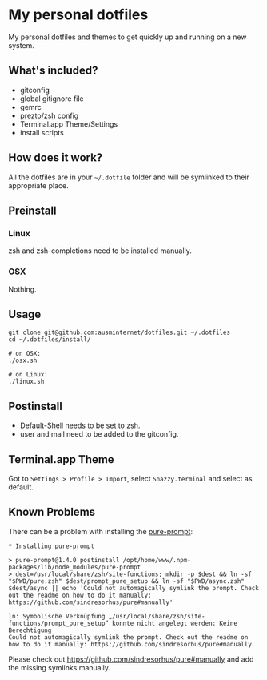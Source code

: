 # My personal dotfiles

My personal dotfiles and themes to get quickly up and running on a new system.

## What's included?

- gitconfig
- global gitignore file
- gemrc
- [prezto/zsh](https://github.com/sorin-ionescu/prezto) config
- Terminal.app Theme/Settings
- install scripts

## How does it work?
All the dotfiles are in your `~/.dotfile` folder and will be symlinked to their appropriate place.

## Preinstall

### Linux
zsh and zsh-completions need to be installed manually.

### OSX
Nothing.

## Usage

```
git clone git@github.com:ausminternet/dotfiles.git ~/.dotfiles
cd ~/.dotfiles/install/

# on OSX:
./osx.sh

# on Linux:
./linux.sh
```

## Postinstall

- Default-Shell needs to be set to zsh.
- user and mail need to be added to the gitconfig.

## Terminal.app Theme
Got to `Settings > Profile > Import`, select `Snazzy.terminal` and select as default.

## Known Problems
 There can be a problem with installing the [pure-prompt](https://github.com/sindresorhus/pure):
 ```
 * Installing pure-prompt

> pure-prompt@1.4.0 postinstall /opt/home/www/.npm-packages/lib/node_modules/pure-prompt
> dest=/usr/local/share/zsh/site-functions; mkdir -p $dest && ln -sf "$PWD/pure.zsh" $dest/prompt_pure_setup && ln -sf "$PWD/async.zsh" $dest/async || echo 'Could not automagically symlink the prompt. Check out the readme on how to do it manually: https://github.com/sindresorhus/pure#manually'

ln: Symbolische Verknüpfung „/usr/local/share/zsh/site-functions/prompt_pure_setup“ konnte nicht angelegt werden: Keine Berechtigung
Could not automagically symlink the prompt. Check out the readme on how to do it manually: https://github.com/sindresorhus/pure#manually
 ```

 Please check out https://github.com/sindresorhus/pure#manually and add the missing symlinks manually.
